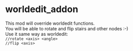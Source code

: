 # worldedit_addon  


This mod will override worldedit functions.  
You will be able to rotate and flip stairs and other nodes :-)  
Use it same way as worldedit:  
`//rotate <axis> <angle>`  
`//flip <axis>`  
